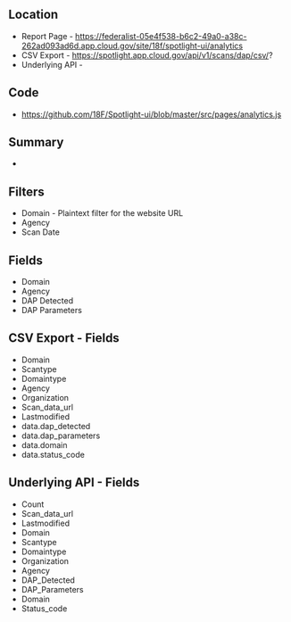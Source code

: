 ## Location

* Report Page - https://federalist-05e4f538-b6c2-49a0-a38c-262ad093ad6d.app.cloud.gov/site/18f/spotlight-ui/analytics
* CSV Export - https://spotlight.app.cloud.gov/api/v1/scans/dap/csv/?
* Underlying API - 

## Code 

* https://github.com/18F/Spotlight-ui/blob/master/src/pages/analytics.js

## Summary 

* 

## Filters

* Domain - Plaintext filter for the website URL
* Agency 
* Scan Date 


## Fields 

* Domain 
* Agency
* DAP Detected
* DAP Parameters

## CSV Export - Fields

* Domain
* Scantype
* Domaintype
* Agency 
* Organization
* Scan_data_url
* Lastmodified
* data.dap_detected
* data.dap_parameters
* data.domain
* data.status_code



## Underlying API - Fields

* Count
* Scan_data_url
* Lastmodified
* Domain
* Scantype
* Domaintype
* Organization
* Agency
* DAP_Detected
* DAP_Parameters
* Domain
* Status_code

